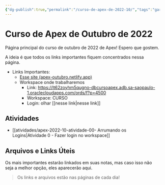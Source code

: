 ```yaml
---
{"dg-publish":true,"permalink":"/curso-de-apex-de-2022-10/","tags":"gardenEntry","dgHomeLink":true,"dgPassFrontmatter":false}
---
```


# Curso de Apex de Outubro de 2022

Página principal do curso de outubro de 2022 de Apex! Espero que gostem.

A ideia é que todos os links importantes fiquem concentrados nessa página.
- Links Importantes:
	- [Esse site (apex-outubro.netlify.app)](https://apex-outubro.netlify.app/)
	- Workspace onde trabalharemos
		- Link: https://lt62zoyhm5qugno-dbcursoapex.adb.sa-saopaulo-1.oraclecloudapps.com/ords/f?p=4500
		- Workspace: CURSO
		- Login: olhar [[nesse link|nesse link]]

## Atividades
- [[atividades/apex-2022-10-atividade-00- Arrumando os Logins|Atividade 0 - Fazer login no workspace]]



## Arquivos e Links Úteis
Os mais importantes estarão linkados em suas notas, mas caso isso não seja a melhor opção, eles aparecerão aqui.
 > Os links e arquivos estão nas páginas de cada dia!

